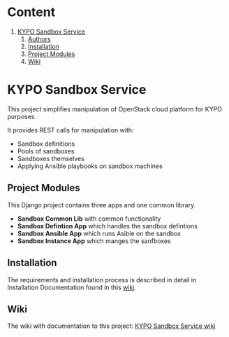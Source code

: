 # Content

1. [KYPO Sandbox Service](#kypo-sandbox-service)
    1. [Authors](#authors)
    2. [Installation](#installation)
    3. [Project Modules](#project-modules)
    3. [Wiki](#wiki)
    
# KYPO Sandbox Service

This project simplifies manipulation of OpenStack cloud platform for KYPO purposes.

It provides REST calls for manipulation with:

* Sandbox definitions
* Pools of sandboxes
* Sandboxes themselves
* Applying Ansible playbooks on sandbox machines

## Project Modules
This Django project contains three apps and one common library.
- __Sandbox Common Lib__ with common functionality
- __Sandbox Defintion App__ which handles the sandbox defintions
- __Sandbox Ansible App__ which runs Asible on the sandbox
- __Sandbox Instance App__ which manges the sanfboxes

## Installation
The requirements and installation process is described in detail in Installation
Documentation found in this
[wiki](https://gitlab.ics.muni.cz/kypo-crp/backend-python/kypo-sandbox-service/-/wikis/Installation-Documentation).


## Wiki
The wiki with documentation to this project: [KYPO Sandbox Service wiki](https://gitlab.ics.muni.cz/kypo-crp/backend-python/kypo-sandbox-service/-/wikis/home)

